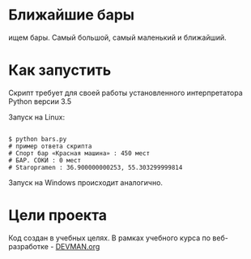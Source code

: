 # Ближайшие бары

ищем бары. Самый большой, самый маленький и ближайший.

# Как запустить

Скрипт требует для своей работы установленного интерпретатора Python версии 3.5

Запуск на Linux:

```#!bash

$ python bars.py 
# пример ответа скрипта
# Спорт бар «Красная машина» : 450 мест
# БАР. СОКИ : 0 мест
# Staropramen : 36.900000000253, 55.303299999814
```

Запуск на Windows происходит аналогично.

# Цели проекта

Код создан в учебных целях. В рамках учебного курса по веб-разработке - [DEVMAN.org](https://devman.org)
